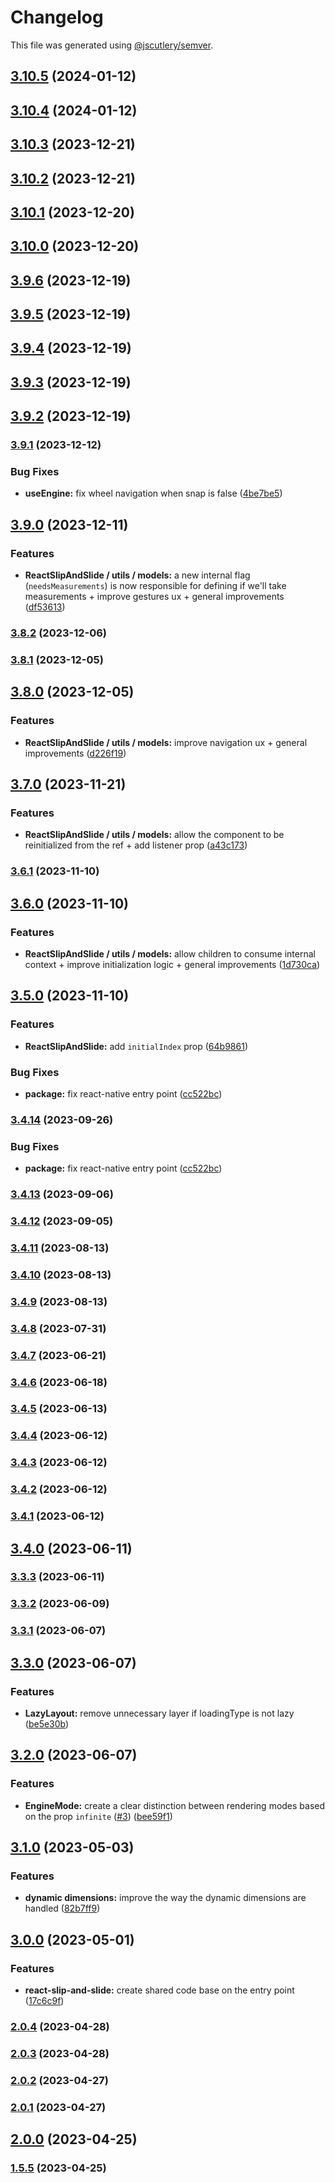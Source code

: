# Changelog

This file was generated using [@jscutlery/semver](https://github.com/jscutlery/semver).

## [3.10.5](https://github.com/joaorr3/react-slip-and-slide/compare/v3.10.4...v3.10.5) (2024-01-12)

## [3.10.4](https://github.com/joaorr3/react-slip-and-slide/compare/v3.10.3...v3.10.4) (2024-01-12)

## [3.10.3](https://github.com/joaorr3/react-slip-and-slide/compare/v3.10.2...v3.10.3) (2023-12-21)

## [3.10.2](https://github.com/joaorr3/react-slip-and-slide/compare/v3.10.1...v3.10.2) (2023-12-21)

## [3.10.1](https://github.com/joaorr3/react-slip-and-slide/compare/v3.10.0...v3.10.1) (2023-12-20)

## [3.10.0](https://github.com/joaorr3/react-slip-and-slide/compare/v3.9.6...v3.10.0) (2023-12-20)

## [3.9.6](https://github.com/joaorr3/react-slip-and-slide/compare/v3.9.5...v3.9.6) (2023-12-19)

## [3.9.5](https://github.com/joaorr3/react-slip-and-slide/compare/v3.9.4...v3.9.5) (2023-12-19)

## [3.9.4](https://github.com/joaorr3/react-slip-and-slide/compare/v3.9.3...v3.9.4) (2023-12-19)

## [3.9.3](https://github.com/joaorr3/react-slip-and-slide/compare/v3.9.2...v3.9.3) (2023-12-19)

## [3.9.2](https://github.com/joaorr3/react-slip-and-slide/compare/v3.9.1...v3.9.2) (2023-12-19)

### [3.9.1](https://github.com/joaorr3/react-slip-and-slide/compare/v3.9.0...v3.9.1) (2023-12-12)


### Bug Fixes

* **useEngine:** fix wheel navigation when snap is false ([4be7be5](https://github.com/joaorr3/react-slip-and-slide/commit/4be7be5d98540f32dc3616138de1f9676241bec1))

## [3.9.0](https://github.com/joaorr3/react-slip-and-slide/compare/v3.8.2...v3.9.0) (2023-12-11)


### Features

* **ReactSlipAndSlide / utils / models:**  a new internal flag (`needsMeasurements`) is now responsible for defining if we'll take measurements + improve gestures ux + general improvements ([df53613](https://github.com/joaorr3/react-slip-and-slide/commit/df53613897541857e15c216b63c58b4975fb759b))

### [3.8.2](https://github.com/joaorr3/react-slip-and-slide/compare/v3.8.1...v3.8.2) (2023-12-06)

### [3.8.1](https://github.com/joaorr3/react-slip-and-slide/compare/v3.8.0...v3.8.1) (2023-12-05)

## [3.8.0](https://github.com/joaorr3/react-slip-and-slide/compare/v3.7.0...v3.8.0) (2023-12-05)


### Features

* **ReactSlipAndSlide / utils / models:** improve navigation ux + general improvements ([d226f19](https://github.com/joaorr3/react-slip-and-slide/commit/d226f198d8db7ae7a34021934e645c5ff063f65a))

## [3.7.0](https://github.com/joaorr3/react-slip-and-slide/compare/v3.6.1...v3.7.0) (2023-11-21)


### Features

* **ReactSlipAndSlide / utils / models:** allow the component to be reinitialized from the ref + add listener prop ([a43c173](https://github.com/joaorr3/react-slip-and-slide/commit/a43c1733ec64b7cbe3e2112461de40cd7e44e157))

### [3.6.1](https://github.com/joaorr3/react-slip-and-slide/compare/v3.6.0...v3.6.1) (2023-11-10)

## [3.6.0](https://github.com/joaorr3/react-slip-and-slide/compare/v3.5.0...v3.6.0) (2023-11-10)


### Features

* **ReactSlipAndSlide / utils / models:** allow children to consume internal context + improve initialization logic + general improvements ([1d730ca](https://github.com/joaorr3/react-slip-and-slide/commit/1d730ca4514cbd73ec991af6256287ca67e4640c))

## [3.5.0](https://github.com/joaorr3/react-slip-and-slide/compare/v3.4.13...v3.5.0) (2023-11-10)


### Features

* **ReactSlipAndSlide:** add `initialIndex` prop ([64b9861](https://github.com/joaorr3/react-slip-and-slide/commit/64b98617c02a9f5da58e9521e82d23c38a7d0399))


### Bug Fixes

* **package:** fix react-native entry point ([cc522bc](https://github.com/joaorr3/react-slip-and-slide/commit/cc522bce3f5ab6727dea510283d525c415cc409a))

### [3.4.14](https://github.com/joaorr3/react-slip-and-slide/compare/v3.4.13...v3.4.14) (2023-09-26)


### Bug Fixes

* **package:** fix react-native entry point ([cc522bc](https://github.com/joaorr3/react-slip-and-slide/commit/cc522bce3f5ab6727dea510283d525c415cc409a))

### [3.4.13](https://github.com/joaorr3/react-slip-and-slide/compare/v3.4.12...v3.4.13) (2023-09-06)

### [3.4.12](https://github.com/joaorr3/react-slip-and-slide/compare/v3.4.11...v3.4.12) (2023-09-05)

### [3.4.11](https://github.com/joaorr3/react-slip-and-slide/compare/v3.4.10...v3.4.11) (2023-08-13)

### [3.4.10](https://github.com/joaorr3/react-slip-and-slide/compare/v3.4.9...v3.4.10) (2023-08-13)

### [3.4.9](https://github.com/joaorr3/react-slip-and-slide/compare/v3.4.8...v3.4.9) (2023-08-13)

### [3.4.8](https://github.com/joaorr3/react-slip-and-slide/compare/v3.4.7...v3.4.8) (2023-07-31)

### [3.4.7](https://github.com/joaorr3/react-slip-and-slide/compare/v3.4.6...v3.4.7) (2023-06-21)

### [3.4.6](https://github.com/joaorr3/react-slip-and-slide/compare/v3.4.5...v3.4.6) (2023-06-18)

### [3.4.5](https://github.com/joaorr3/react-slip-and-slide/compare/v3.4.4...v3.4.5) (2023-06-13)

### [3.4.4](https://github.com/joaorr3/react-slip-and-slide/compare/v3.4.3...v3.4.4) (2023-06-12)

### [3.4.3](https://github.com/joaorr3/react-slip-and-slide/compare/v3.4.2...v3.4.3) (2023-06-12)

### [3.4.2](https://github.com/joaorr3/react-slip-and-slide/compare/v3.4.1...v3.4.2) (2023-06-12)

### [3.4.1](https://github.com/joaorr3/react-slip-and-slide/compare/v3.4.0...v3.4.1) (2023-06-12)

## [3.4.0](https://github.com/joaorr3/react-slip-and-slide/compare/v3.3.3...v3.4.0) (2023-06-11)

### [3.3.3](https://github.com/joaorr3/react-slip-and-slide/compare/v3.3.2...v3.3.3) (2023-06-11)

### [3.3.2](https://github.com/joaorr3/react-slip-and-slide/compare/v3.3.1...v3.3.2) (2023-06-09)

### [3.3.1](https://github.com/joaorr3/react-slip-and-slide/compare/v3.3.0...v3.3.1) (2023-06-07)

## [3.3.0](https://github.com/joaorr3/react-slip-and-slide/compare/v3.2.0...v3.3.0) (2023-06-07)


### Features

* **LazyLayout:** remove unnecessary layer if loadingType is not lazy ([be5e30b](https://github.com/joaorr3/react-slip-and-slide/commit/be5e30b36253e726c0c4dedad46537bd15bcc180))

## [3.2.0](https://github.com/joaorr3/react-slip-and-slide/compare/v3.1.0...v3.2.0) (2023-06-07)


### Features

* **EngineMode:** create a clear distinction between rendering modes based on the prop `infinite` ([#3](https://github.com/joaorr3/react-slip-and-slide/issues/3)) ([bee59f1](https://github.com/joaorr3/react-slip-and-slide/commit/bee59f13f6dfbcb8781d967e36634594887699df))

## [3.1.0](https://github.com/joaorr3/react-slip-and-slide/compare/v3.0.0...v3.1.0) (2023-05-03)


### Features

* **dynamic dimensions:** improve the way the dynamic dimensions are handled ([82b7ff9](https://github.com/joaorr3/react-slip-and-slide/commit/82b7ff925cd1619bc0162552e4a1ad377625b421))

## [3.0.0](https://github.com/joaorr3/react-slip-and-slide/compare/v2.0.4...v3.0.0) (2023-05-01)


### Features

* **react-slip-and-slide:** create shared code base on the entry point ([17c6c9f](https://github.com/joaorr3/react-slip-and-slide/commit/17c6c9fbedf4ee4660d30b9eecacbe50d55a02b9))

### [2.0.4](https://github.com/joaorr3/react-slip-and-slide/compare/v2.0.3...v2.0.4) (2023-04-28)

### [2.0.3](https://github.com/joaorr3/react-slip-and-slide/compare/v2.0.2...v2.0.3) (2023-04-28)

### [2.0.2](https://github.com/joaorr3/react-slip-and-slide/compare/v2.0.1...v2.0.2) (2023-04-27)

### [2.0.1](https://github.com/joaorr3/react-slip-and-slide/compare/v2.0.0...v2.0.1) (2023-04-27)

## [2.0.0](https://github.com/joaorr3/react-slip-and-slide/compare/v1.5.5...v2.0.0) (2023-04-25)

### [1.5.5](https://github.com/joaorr3/react-slip-and-slide/compare/v1.5.4...v1.5.5) (2023-04-25)
